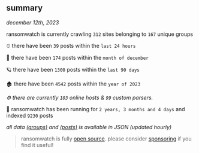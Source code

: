 
## summary
_december 12th, 2023_

ransomwatch is currently crawling `312` sites belonging to `167` unique groups

⏲ there have been `39` posts within the `last 24 hours`

🦈 there have been `174` posts within the `month of december`

🪐 there have been `1300` posts within the `last 90 days`

🏚 there have been `4542` posts within the `year of 2023`

_⚙️ there are currently `103` online hosts & `99` custom parsers._

🦕 ransomwatch has been running for `2 years, 3 months and 4 days` and indexed `9230` posts

_all data  [(groups)](http://ransomwhat.telemetry.ltd/groups) and [(posts)](http://ransomwhat.telemetry.ltd/posts) is available in JSON (updated hourly)_

> ransomwatch is fully [open source](https://github.com/joshhighet/ransomwatch#ransomwatch--). please consider [sponsoring](https://github.com/sponsors/joshhighet) if you find it useful!
